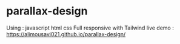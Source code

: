 # parallax-design
Using :
javascript
html
css
Full responsive with Tailwind
live demo : https://alimousavi021.github.io/parallax-design/
